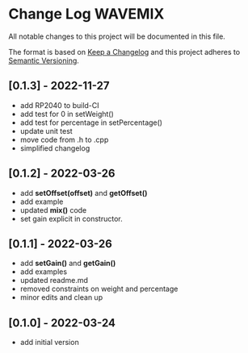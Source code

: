 # Change Log WAVEMIX

All notable changes to this project will be documented in this file.

The format is based on [Keep a Changelog](http://keepachangelog.com/)
and this project adheres to [Semantic Versioning](http://semver.org/).


## [0.1.3] - 2022-11-27
- add RP2040 to build-CI
- add test for 0 in setWeight()
- add test for percentage in setPercentage()
- update unit test
- move code from .h to .cpp
- simplified changelog


## [0.1.2] - 2022-03-26
- add **setOffset(offset)** and **getOffset()**
- add example
- updated **mix()** code
- set gain explicit in constructor.

## [0.1.1] - 2022-03-26
- add **setGain()** and **getGain()**
- add examples
- updated readme.md
- removed constraints on weight and percentage
- minor edits and clean up 

## [0.1.0] - 2022-03-24
- add initial version


